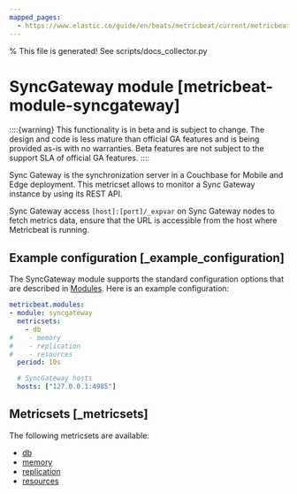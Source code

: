 ```yaml
---
mapped_pages:
  - https://www.elastic.co/guide/en/beats/metricbeat/current/metricbeat-module-syncgateway.html
---
```


% This file is generated! See scripts/docs_collector.py

# SyncGateway module [metricbeat-module-syncgateway]

::::{warning}
This functionality is in beta and is subject to change. The design and code is less mature than official GA features and is being provided as-is with no warranties. Beta features are not subject to the support SLA of official GA features.
::::


Sync Gateway is the synchronization server in a Couchbase for Mobile and Edge deployment. This metricset allows to monitor a Sync Gateway instance by using its REST API.

Sync Gateway access `[host]:[port]/_expvar` on Sync Gateway nodes to fetch metrics data, ensure that the URL is accessible from the host where Metricbeat is running.


## Example configuration [_example_configuration]

The SyncGateway module supports the standard configuration options that are described in [Modules](/reference/metricbeat/configuration-metricbeat.md). Here is an example configuration:

```yaml
metricbeat.modules:
- module: syncgateway
  metricsets:
    - db
#    - memory
#    - replication
#    - resources
  period: 10s

  # SyncGateway hosts
  hosts: ["127.0.0.1:4985"]
```


## Metricsets [_metricsets]

The following metricsets are available:

* [db](/reference/metricbeat/metricbeat-metricset-syncgateway-db.md)
* [memory](/reference/metricbeat/metricbeat-metricset-syncgateway-memory.md)
* [replication](/reference/metricbeat/metricbeat-metricset-syncgateway-replication.md)
* [resources](/reference/metricbeat/metricbeat-metricset-syncgateway-resources.md)
